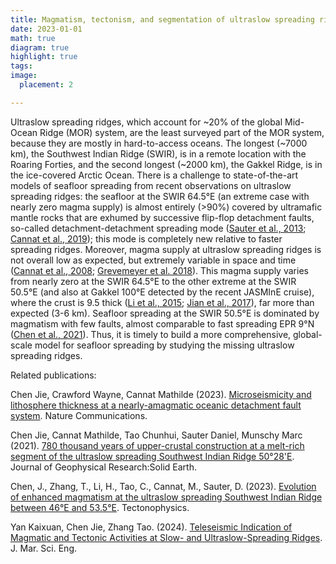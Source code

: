 ```yaml
---
title: Magmatism, tectonism, and segmentation of ultraslow spreading ridges
date: 2023-01-01
math: true
diagram: true
highlight: true
tags: 
image:
  placement: 2

---
```


Ultraslow spreading ridges, which account for ~20% of the global Mid-Ocean Ridge (MOR) system, are the least surveyed part of the MOR system, because they are mostly in hard-to-access oceans.  The longest (~7000 km), the Southwest Indian Ridge (SWIR), is in a remote location with the Roaring Forties, and the second longest (~2000 km), the Gakkel Ridge, is in the ice-covered Arctic Ocean. There is a challenge to state-of-the-art models of seafloor spreading from recent observations on ultraslow spreading ridges: the seafloor at the SWIR 64.5°E (an extreme case with nearly zero magma supply) is almost entirely (>90%) covered by ultramafic mantle rocks that are exhumed by successive flip-flop detachment faults, so-called detachment-detachment spreading mode ([Sauter et al., 2013](https://www.nature.com/articles/ngeo1771); [Cannat et al., 2019](https://www.sciencedirect.com/science/article/pii/S0012821X19302808)); this mode is completely new relative to faster spreading ridges. Moreover, magma supply at ultraslow spreading ridges is not overall low as expected, but extremely variable in space and time ([Cannat et al., 2008](https://agupubs.onlinelibrary.wiley.com/doi/full/10.1029/2007GC001676); [Grevemeyer et al. 2018](https://www.nature.com/articles/s41561-018-0124-6)). This magma supply varies from nearly zero at the SWIR 64.5°E to the other extreme at the SWIR 50.5°E (and also at Gakkel 100°E detected by the recent JASMInE cruise), where the crust is 9.5 thick ([Li et al., 2015](https://agupubs.onlinelibrary.wiley.com/doi/full/10.1002/2014GL062521); [Jian et al., 2017](https://agupubs.onlinelibrary.wiley.com/doi/abs/10.1002/2016JB013377)), far more than expected (3-6 km). Seafloor spreading at the SWIR 50.5°E is dominated by magmatism with few faults, almost comparable to fast spreading EPR 9°N ([Chen et al., 2021](https://agupubs.onlinelibrary.wiley.com/doi/10.1029/2021JB022152)). Thus, it is timely to build a more comprehensive, global-scale model for seafloor spreading by studying the missing ultraslow spreading ridges. 

Related publications: 

Chen Jie, Crawford Wayne, Cannat Mathilde (2023). [Microseismicity and lithosphere thickness at a nearly-amagmatic oceanic detachment fault system](https://www.nature.com/articles/s41467-023-36169-w). Nature Communications.

Chen Jie, Cannat Mathilde, Tao Chunhui, Sauter Daniel, Munschy Marc (2021). [780 thousand years of upper-crustal construction at a melt-rich segment of the ultraslow spreading Southwest Indian Ridge 50°28'E](https://www.researchgate.net/publication/353822476_780_Thousand_Years_of_Upper-Crustal_Construction_at_a_Melt-Rich_Segment_of_the_Ultraslow_Spreading_Southwest_Indian_Ridge_5028'E). Journal of Geophysical Research:Solid Earth.

Chen, J., Zhang, T., Li, H., Tao, C., Cannat, M., Sauter, D. (2023). [Evolution of enhanced magmatism at the ultraslow spreading Southwest Indian Ridge between 46°E and 53.5°E]( https://doi.org/10.1016/j.tecto.2023.229903). Tectonophysics.

Yan Kaixuan, Chen Jie, Zhang Tao. (2024). [Teleseismic Indication of Magmatic and Tectonic Activities at Slow- and Ultraslow-Spreading Ridges](https://doi.org/10.3390/jmse12040605). J. Mar. Sci. Eng. 
